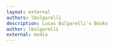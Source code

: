 ```yaml
---
layout: external
authors: lbulgarelli
description: Lucas Bulgarelli's Books
author: lbulgarelli
external: media
---
```

